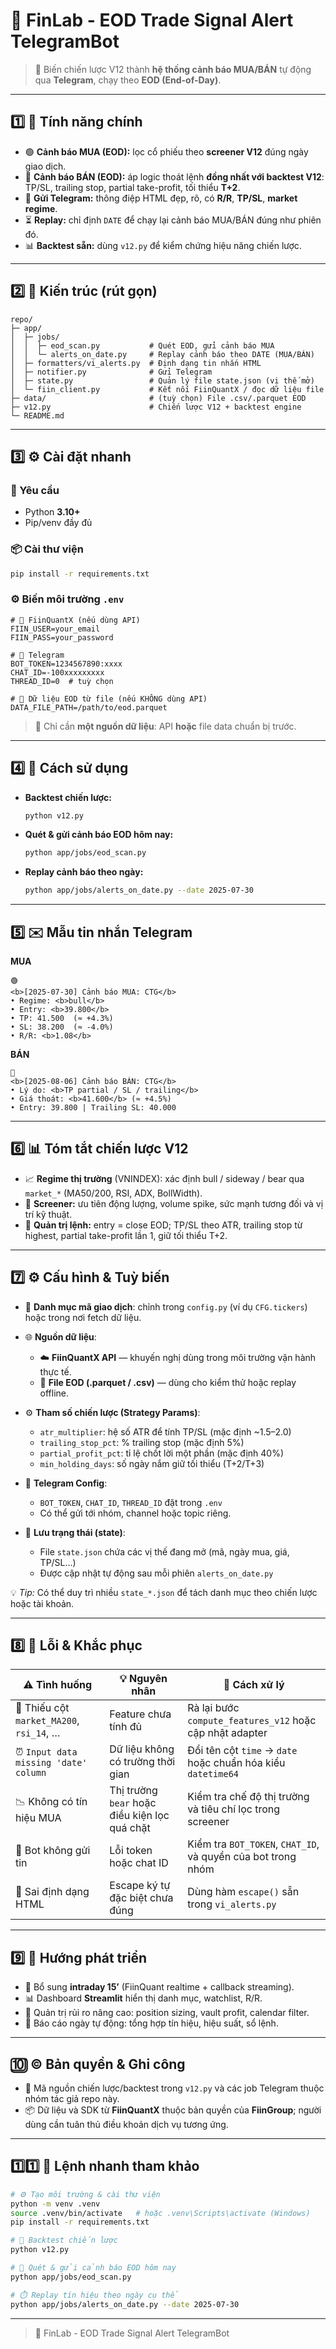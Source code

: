 # 🤖 FinLab - EOD Trade Signal Alert TelegramBot

> 🌟 Biến chiến lược V12 thành **hệ thống cảnh báo MUA/BÁN** tự động qua **Telegram**, chạy theo **EOD (End-of-Day)**.

---

## 1️⃣ 🚀 Tính năng chính

* 🟢 **Cảnh báo MUA (EOD):** lọc cổ phiếu theo **screener V12** đúng ngày giao dịch.
* 🔴 **Cảnh báo BÁN (EOD):** áp logic thoát lệnh **đồng nhất với backtest V12**: TP/SL, trailing stop, partial take-profit, tối thiểu **T+2**.
* 💬 **Gửi Telegram:** thông điệp HTML đẹp, rõ, có **R/R**, **TP/SL**, **market regime**.
* ⏳ **Replay:** chỉ định `DATE` để chạy lại cảnh báo MUA/BÁN đúng như phiên đó.
* 📊 **Backtest sẵn:** dùng `v12.py` để kiểm chứng hiệu năng chiến lược.

---

## 2️⃣ 🧩 Kiến trúc (rút gọn)

```
repo/
├─ app/
│  ├─ jobs/
│  │  ├─ eod_scan.py           # Quét EOD, gửi cảnh báo MUA
│  │  └─ alerts_on_date.py     # Replay cảnh báo theo DATE (MUA/BÁN)
│  ├─ formatters/vi_alerts.py  # Định dạng tin nhắn HTML
│  ├─ notifier.py              # Gửi Telegram
│  ├─ state.py                 # Quản lý file state.json (vị thế mở)
│  └─ fiin_client.py           # Kết nối FiinQuantX / đọc dữ liệu file
├─ data/                       # (tuỳ chọn) File .csv/.parquet EOD
├─ v12.py                      # Chiến lược V12 + backtest engine
└─ README.md
```

---

## 3️⃣ ⚙️ Cài đặt nhanh

### 🧰 Yêu cầu

* Python **3.10+**
* Pip/venv đầy đủ

### 📦 Cài thư viện

```bash
pip install -r requirements.txt
```

### ⚙️ Biến môi trường `.env`

```dotenv
# 🔑 FiinQuantX (nếu dùng API)
FIIN_USER=your_email
FIIN_PASS=your_password

# 💬 Telegram
BOT_TOKEN=1234567890:xxxx
CHAT_ID=-100xxxxxxxxx
THREAD_ID=0  # tuỳ chọn

# 💾 Dữ liệu EOD từ file (nếu KHÔNG dùng API)
DATA_FILE_PATH=/path/to/eod.parquet
```

> 🔔 Chỉ cần **một nguồn dữ liệu**: API **hoặc** file data chuẩn bị trước.

---

## 4️⃣ 🧠 Cách sử dụng

* **Backtest chiến lược:**

  ```bash
  python v12.py
  ```
* **Quét & gửi cảnh báo EOD hôm nay:**

  ```bash
  python app/jobs/eod_scan.py
  ```
* **Replay cảnh báo theo ngày:**

  ```bash
  python app/jobs/alerts_on_date.py --date 2025-07-30
  ```

---

## 5️⃣ ✉️ Mẫu tin nhắn Telegram

**MUA**

```
🟢
<b>[2025-07-30] Cảnh báo MUA: CTG</b>
• Regime: <b>bull</b>
• Entry: <b>39.800</b>
• TP: 41.500  (≈ +4.3%)
• SL: 38.200  (≈ -4.0%)
• R/R: <b>1.08</b>
```

**BÁN**

```
🔴
<b>[2025-08-06] Cảnh báo BÁN: CTG</b>
• Lý do: <b>TP partial / SL / trailing</b>
• Giá thoát: <b>41.600</b> (≈ +4.5%)
• Entry: 39.800 | Trailing SL: 40.000
```

---

## 6️⃣ 📊 Tóm tắt chiến lược V12

* 📈 **Regime thị trường** (VNINDEX): xác định bull / sideway / bear qua `market_*` (MA50/200, RSI, ADX, BollWidth).
* 🎯 **Screener:** ưu tiên động lượng, volume spike, sức mạnh tương đối và vị trí kỹ thuật.
* 🧮 **Quản trị lệnh:** entry = close EOD; TP/SL theo ATR, trailing stop từ highest, partial take-profit lần 1, giữ tối thiểu T+2.

---

## 7️⃣ ⚙️ Cấu hình & Tuỳ biến

* 🧾 **Danh mục mã giao dịch**: chỉnh trong `config.py` (ví dụ `CFG.tickers`) hoặc trong nơi fetch dữ liệu.
* 🌐 **Nguồn dữ liệu**:

  * ☁️ **FiinQuantX API** — khuyến nghị dùng trong môi trường vận hành thực tế.
  * 💾 **File EOD (.parquet / .csv)** — dùng cho kiểm thử hoặc replay offline.
* ⚙️ **Tham số chiến lược (Strategy Params)**:

  * `atr_multiplier`: hệ số ATR để tính TP/SL (mặc định ~1.5–2.0)
  * `trailing_stop_pct`: % trailing stop (mặc định 5%)
  * `partial_profit_pct`: tỉ lệ chốt lời một phần (mặc định 40%)
  * `min_holding_days`: số ngày nắm giữ tối thiểu (T+2/T+3)
* 💬 **Telegram Config**:

  * `BOT_TOKEN`, `CHAT_ID`, `THREAD_ID` đặt trong `.env`
  * Có thể gửi tới nhóm, channel hoặc topic riêng.
* 📂 **Lưu trạng thái (state)**:

  * File `state.json` chứa các vị thế đang mở (mã, ngày mua, giá, TP/SL…)
  * Được cập nhật tự động sau mỗi phiên `alerts_on_date.py`

💡 *Tip:* Có thể duy trì nhiều `state_*.json` để tách danh mục theo chiến lược hoặc tài khoản.

---

## 8️⃣ 🧩 Lỗi & Khắc phục

| ⚠️ Tình huống                            | 💡 Nguyên nhân                                | 🔧 Cách xử lý                                                |
| ---------------------------------------- | --------------------------------------------- | ------------------------------------------------------------ |
| 🧱 Thiếu cột `market_MA200`, `rsi_14`, … | Feature chưa tính đủ                          | Rà lại bước `compute_features_v12` hoặc cập nhật adapter     |
| ⏰ `Input data missing 'date' column`     | Dữ liệu không có trường thời gian             | Đổi tên cột `time` → `date` hoặc chuẩn hóa kiểu `datetime64` |
| 📉 Không có tín hiệu MUA                 | Thị trường `bear` hoặc điều kiện lọc quá chặt | Kiểm tra chế độ thị trường và tiêu chí lọc trong screener    |
| 🚫 Bot không gửi tin                     | Lỗi token hoặc chat ID                        | Kiểm tra `BOT_TOKEN`, `CHAT_ID`, và quyền của bot trong nhóm |
| 🧩 Sai định dạng HTML                    | Escape ký tự đặc biệt chưa đúng               | Dùng hàm `escape()` sẵn trong `vi_alerts.py`                 |

---

## 9️⃣ 🚀 Hướng phát triển

* 🔁 Bổ sung **intraday 15’** (FiinQuant realtime + callback streaming).
* 📊 Dashboard **Streamlit** hiển thị danh mục, watchlist, R/R.
* 💼 Quản trị rủi ro nâng cao: position sizing, vault profit, calendar filter.
* 🧾 Báo cáo ngày tự động: tổng hợp tín hiệu, hiệu suất, sổ lệnh.

---

## 🔟 © Bản quyền & Ghi công

* 🧠 Mã nguồn chiến lược/backtest trong `v12.py` và các job Telegram thuộc nhóm tác giả repo này.
* 📦 Dữ liệu và SDK từ **FiinQuantX** thuộc bản quyền của **FiinGroup**; người dùng cần tuân thủ điều khoản dịch vụ tương ứng.

---

## 1️⃣1️⃣ 🧭 Lệnh nhanh tham khảo

```bash
# ⚙️ Tạo môi trường & cài thư viện
python -m venv .venv
source .venv/bin/activate   # hoặc .venv\Scripts\activate (Windows)
pip install -r requirements.txt

# 🧮 Backtest chiến lược
python v12.py

# 🔔 Quét & gửi cảnh báo EOD hôm nay
python app/jobs/eod_scan.py

# ⏱️ Replay tín hiệu theo ngày cụ thể
python app/jobs/alerts_on_date.py --date 2025-07-30
```

---

> 🤖 FinLab - EOD Trade Signal Alert TelegramBot

